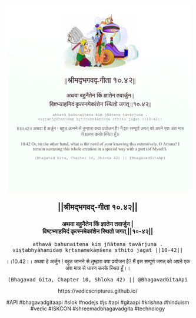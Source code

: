 <img src="../../asset/BG_10_42.png"/>
<center><h2>||श्रीमद्‍भगवद्‍-गीता १०.४२||</h2>
<h3>अथवा बहुनैतेन किं ज्ञातेन तवार्जुन |<br/>विष्टभ्याहमिदं कृत्स्नमेकांशेन स्थितो जगत् ||१०-४२||</h3>
<pre>athavā bahunaitena kiṃ jñātena tavārjuna .<br/>viṣṭabhyāhamidaṃ kṛtsnamekāṃśena sthito jagat ||10-42||</pre>
<p>।।10.42।। अथवा हे अर्जुन ! बहुत जानने से तुम्हारा क्या प्रयोजन है? मैं इस सम्पूर्ण जगत् को अपने एक अंश मात्र से धारण करके स्थित हूँ।।</p>
<pre>(Bhagavad Gita, Chapter 10, Shloka 42) || @BhagavadGitaApi</pre><p>https://vedicscriptures.github.io/</p><p>#API #bhagavadgitaapi #slok #nodejs #js #api #gitaapi #krishna #hinduism #vedic #ISKCON #shreemadbhagavadgita #technology</p></center>